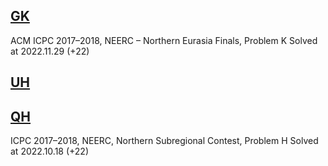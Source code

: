 ## [GK](https://codeforces.com/gym/101630/problem/K)
ACM ICPC 2017–2018, NEERC – Northern Eurasia Finals, Problem K
Solved at 2022.11.29 (+22)

## [UH](https://codeforces.com/gym/100269/problem/H)

## [QH](https://codeforces.com/gym/101612/problem/H)
ICPC 2017–2018, NEERC, Northern Subregional Contest, Problem H
Solved at 2022.10.18 (+22)
